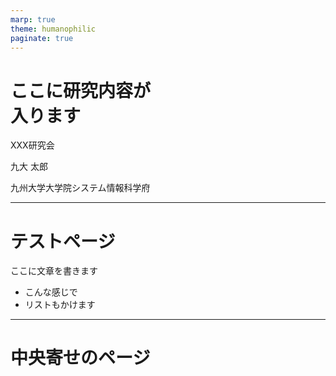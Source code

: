 ```yaml
---
marp: true
theme: humanophilic
paginate: true
---
```


<!-- _class: title -->

<div class="top">
  <h1 class="title">ここに研究内容が<br />入ります</h1>
  <p class="subtitle">XXX研究会</p>
</div>
<div class="bottom">
  <p class="name">九大 太郎</p>
  <p class="affiliation">九州大学大学院システム情報科学府</p>
</div>

---

# テストページ

ここに文章を書きます

- こんな感じで
- リストもかけます

<!-- スピーカーノートはコメントで書けます -->

---

<!-- _class: center -->

# 中央寄せのページ
